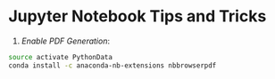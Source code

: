 # Jupyter Notebook Tips and Tricks


1. *Enable PDF Generation*:
```bash
source activate PythonData
conda install -c anaconda-nb-extensions nbbrowserpdf
```
